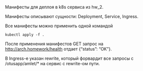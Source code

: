 Манифесты для деплоя в k8s сервиса из hw_2.

Манифесты описывают сущности: Deployment, Service, Ingress.

Все манифесты можно применить одной командой 
    
    kubectl apply -f .

После применения манифестов GET запрос на http://arch.homework/health отдает {“status”: “OK”}.

В Ingress-е указан  rewrite, который форвардит все запросы с /otusapp/amlet/* на сервис с rewrite-ом пути.
